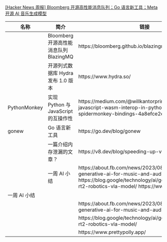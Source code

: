 

[[Hacker News 周报] Bloomberg 开源高性能消息队列；Go 语言新工具；Meta 开源 AI
音乐生成模型](https://www.bilibili.com/video/BV1m44y1w7DU)

<table>
  <theader>
    <th>名称</th>
    <th>简介</th>
    <th>链接</th>
  </theader><tbody>
    <tr>
      <td></td>
      <td>Bloomberg 开源高性能消息队列 BlazingMQ</td>
      <td>https://bloomberg.github.io/blazingmq/</td>
    </tr><tr>
      <td></td>
      <td>开源列式数据库 Hydra 发布 1.0 版本</td>
      <td>https://www.hydra.so/</td>
    </tr><tr>
      <td>PythonMonkey</td>
      <td>实现 Python 与 JavaScript 的互操作性</td>
      <td>https://medium.com/@willkantorpringle/pythonmonkey-javascript-wasm-interop-in-python-using-spidermonkey-bindings-4a8efce2e598</td>
    </tr><tr>
      <td>gonew</td>
      <td>Go 语言新工具</td>
      <td>https://go.dev/blog/gonew</td>
    </tr><tr>
      <td></td>
      <td>一篇介绍内存泄漏的文章？</td>
      <td>https://v8.dev/blog/speeding-up-v8-heap-snapshots</td>
    </tr><tr>
      <td></td>
      <td>一周 AI 小结</td>
      <td>https://about.fb.com/news/2023/08/audiocraft-generative-ai-for-music-and-audio
        https://blog.google/technology/ai/google-deepmind-rt2-robotics-vla-model/
        https://www.prettypolly.app/</td>
    </tr><tr>
      <td>一周 AI 小结</td>
      <td></td>
      <td></td>
    </tr><tr>
      <td></td>
      <td></td>
      <td>https://about.fb.com/news/2023/08/audiocraft-generative-ai-for-music-and-audio</td>
    </tr><tr>
      <td></td>
      <td></td>
      <td>https://blog.google/technology/ai/google-deepmind-rt2-robotics-vla-model/</td>
    </tr><tr>
      <td></td>
      <td></td>
      <td>https://www.prettypolly.app/</td>
    </tr>
  </tbody>
</table>